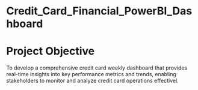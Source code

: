 # Credit_Card_Financial_PowerBI_Dashboard


# Project Objective

To develop a comprehensive credit card weekly dashboard that provides real-time insights into key performance metrics and trends, enabling stakeholders to monitor and analyze credit card operations effectivel.
